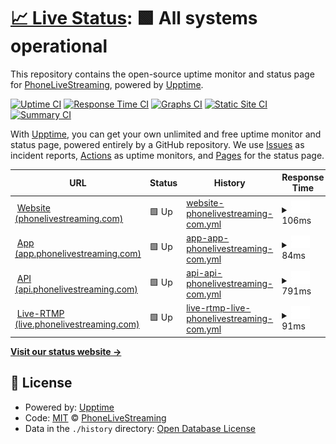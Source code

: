 # [📈 Live Status](https://status.phonelivestreaming.com): <!--live status--> **🟩 All systems operational**

This repository contains the open-source uptime monitor and status page for [PhoneLiveStreaming](https://PhoneLiveStreaming.com), powered by [Upptime](https://github.com/upptime/upptime).

[![Uptime CI](https://github.com/phonelivestreaming/status/workflows/Uptime%20CI/badge.svg)](https://github.com/phonelivestreaming/status/actions?query=workflow%3A%22Uptime+CI%22)
[![Response Time CI](https://github.com/phonelivestreaming/status/workflows/Response%20Time%20CI/badge.svg)](https://github.com/phonelivestreaming/status/actions?query=workflow%3A%22Response+Time+CI%22)
[![Graphs CI](https://github.com/phonelivestreaming/status/workflows/Graphs%20CI/badge.svg)](https://github.com/phonelivestreaming/status/actions?query=workflow%3A%22Graphs+CI%22)
[![Static Site CI](https://github.com/phonelivestreaming/status/workflows/Static%20Site%20CI/badge.svg)](https://github.com/phonelivestreaming/status/actions?query=workflow%3A%22Static+Site+CI%22)
[![Summary CI](https://github.com/phonelivestreaming/status/workflows/Summary%20CI/badge.svg)](https://github.com/phonelivestreaming/status/actions?query=workflow%3A%22Summary+CI%22)

With [Upptime](https://upptime.js.org), you can get your own unlimited and free uptime monitor and status page, powered entirely by a GitHub repository. We use [Issues](https://github.com/phonelivestreaming/status/issues) as incident reports, [Actions](https://github.com/phonelivestreaming/status/actions) as uptime monitors, and [Pages](https://status.phonelivestreaming.com) for the status page.

<!--start: status pages-->
<!-- This summary is generated by Upptime (https://github.com/upptime/upptime) -->
<!-- Do not edit this manually, your changes will be overwritten -->
<!-- prettier-ignore -->
| URL | Status | History | Response Time | Uptime |
| --- | ------ | ------- | ------------- | ------ |
| <img alt="" src="https://phonelivestreaming.com/logo/icon.png" height="13"> [Website (phonelivestreaming.com)](https://phonelivestreaming.com) | 🟩 Up | [website-phonelivestreaming-com.yml](https://github.com/phonelivestreaming/status/commits/HEAD/history/website-phonelivestreaming-com.yml) | <details><summary><img alt="Response time graph" src="./graphs/website-phonelivestreaming-com/response-time-week.png" height="20"> 106ms</summary><br><a href="https://status.phonelivestreaming.com/history/website-phonelivestreaming-com"><img alt="Response time 106" src="https://img.shields.io/endpoint?url=https%3A%2F%2Fraw.githubusercontent.com%2Fphonelivestreaming%2Fstatus%2FHEAD%2Fapi%2Fwebsite-phonelivestreaming-com%2Fresponse-time.json"></a><br><a href="https://status.phonelivestreaming.com/history/website-phonelivestreaming-com"><img alt="24-hour response time 106" src="https://img.shields.io/endpoint?url=https%3A%2F%2Fraw.githubusercontent.com%2Fphonelivestreaming%2Fstatus%2FHEAD%2Fapi%2Fwebsite-phonelivestreaming-com%2Fresponse-time-day.json"></a><br><a href="https://status.phonelivestreaming.com/history/website-phonelivestreaming-com"><img alt="7-day response time 106" src="https://img.shields.io/endpoint?url=https%3A%2F%2Fraw.githubusercontent.com%2Fphonelivestreaming%2Fstatus%2FHEAD%2Fapi%2Fwebsite-phonelivestreaming-com%2Fresponse-time-week.json"></a><br><a href="https://status.phonelivestreaming.com/history/website-phonelivestreaming-com"><img alt="30-day response time 106" src="https://img.shields.io/endpoint?url=https%3A%2F%2Fraw.githubusercontent.com%2Fphonelivestreaming%2Fstatus%2FHEAD%2Fapi%2Fwebsite-phonelivestreaming-com%2Fresponse-time-month.json"></a><br><a href="https://status.phonelivestreaming.com/history/website-phonelivestreaming-com"><img alt="1-year response time 106" src="https://img.shields.io/endpoint?url=https%3A%2F%2Fraw.githubusercontent.com%2Fphonelivestreaming%2Fstatus%2FHEAD%2Fapi%2Fwebsite-phonelivestreaming-com%2Fresponse-time-year.json"></a></details> | <details><summary><a href="https://status.phonelivestreaming.com/history/website-phonelivestreaming-com">100.00%</a></summary><a href="https://status.phonelivestreaming.com/history/website-phonelivestreaming-com"><img alt="All-time uptime 100.00%" src="https://img.shields.io/endpoint?url=https%3A%2F%2Fraw.githubusercontent.com%2Fphonelivestreaming%2Fstatus%2FHEAD%2Fapi%2Fwebsite-phonelivestreaming-com%2Fuptime.json"></a><br><a href="https://status.phonelivestreaming.com/history/website-phonelivestreaming-com"><img alt="24-hour uptime 100.00%" src="https://img.shields.io/endpoint?url=https%3A%2F%2Fraw.githubusercontent.com%2Fphonelivestreaming%2Fstatus%2FHEAD%2Fapi%2Fwebsite-phonelivestreaming-com%2Fuptime-day.json"></a><br><a href="https://status.phonelivestreaming.com/history/website-phonelivestreaming-com"><img alt="7-day uptime 100.00%" src="https://img.shields.io/endpoint?url=https%3A%2F%2Fraw.githubusercontent.com%2Fphonelivestreaming%2Fstatus%2FHEAD%2Fapi%2Fwebsite-phonelivestreaming-com%2Fuptime-week.json"></a><br><a href="https://status.phonelivestreaming.com/history/website-phonelivestreaming-com"><img alt="30-day uptime 100.00%" src="https://img.shields.io/endpoint?url=https%3A%2F%2Fraw.githubusercontent.com%2Fphonelivestreaming%2Fstatus%2FHEAD%2Fapi%2Fwebsite-phonelivestreaming-com%2Fuptime-month.json"></a><br><a href="https://status.phonelivestreaming.com/history/website-phonelivestreaming-com"><img alt="1-year uptime 100.00%" src="https://img.shields.io/endpoint?url=https%3A%2F%2Fraw.githubusercontent.com%2Fphonelivestreaming%2Fstatus%2FHEAD%2Fapi%2Fwebsite-phonelivestreaming-com%2Fuptime-year.json"></a></details>
| <img alt="" src="https://phonelivestreaming.com/logo/icon.png" height="13"> [App (app.phonelivestreaming.com)](https://app.phonelivestreaming.com) | 🟩 Up | [app-app-phonelivestreaming-com.yml](https://github.com/phonelivestreaming/status/commits/HEAD/history/app-app-phonelivestreaming-com.yml) | <details><summary><img alt="Response time graph" src="./graphs/app-app-phonelivestreaming-com/response-time-week.png" height="20"> 84ms</summary><br><a href="https://status.phonelivestreaming.com/history/app-app-phonelivestreaming-com"><img alt="Response time 84" src="https://img.shields.io/endpoint?url=https%3A%2F%2Fraw.githubusercontent.com%2Fphonelivestreaming%2Fstatus%2FHEAD%2Fapi%2Fapp-app-phonelivestreaming-com%2Fresponse-time.json"></a><br><a href="https://status.phonelivestreaming.com/history/app-app-phonelivestreaming-com"><img alt="24-hour response time 84" src="https://img.shields.io/endpoint?url=https%3A%2F%2Fraw.githubusercontent.com%2Fphonelivestreaming%2Fstatus%2FHEAD%2Fapi%2Fapp-app-phonelivestreaming-com%2Fresponse-time-day.json"></a><br><a href="https://status.phonelivestreaming.com/history/app-app-phonelivestreaming-com"><img alt="7-day response time 84" src="https://img.shields.io/endpoint?url=https%3A%2F%2Fraw.githubusercontent.com%2Fphonelivestreaming%2Fstatus%2FHEAD%2Fapi%2Fapp-app-phonelivestreaming-com%2Fresponse-time-week.json"></a><br><a href="https://status.phonelivestreaming.com/history/app-app-phonelivestreaming-com"><img alt="30-day response time 84" src="https://img.shields.io/endpoint?url=https%3A%2F%2Fraw.githubusercontent.com%2Fphonelivestreaming%2Fstatus%2FHEAD%2Fapi%2Fapp-app-phonelivestreaming-com%2Fresponse-time-month.json"></a><br><a href="https://status.phonelivestreaming.com/history/app-app-phonelivestreaming-com"><img alt="1-year response time 84" src="https://img.shields.io/endpoint?url=https%3A%2F%2Fraw.githubusercontent.com%2Fphonelivestreaming%2Fstatus%2FHEAD%2Fapi%2Fapp-app-phonelivestreaming-com%2Fresponse-time-year.json"></a></details> | <details><summary><a href="https://status.phonelivestreaming.com/history/app-app-phonelivestreaming-com">100.00%</a></summary><a href="https://status.phonelivestreaming.com/history/app-app-phonelivestreaming-com"><img alt="All-time uptime 100.00%" src="https://img.shields.io/endpoint?url=https%3A%2F%2Fraw.githubusercontent.com%2Fphonelivestreaming%2Fstatus%2FHEAD%2Fapi%2Fapp-app-phonelivestreaming-com%2Fuptime.json"></a><br><a href="https://status.phonelivestreaming.com/history/app-app-phonelivestreaming-com"><img alt="24-hour uptime 100.00%" src="https://img.shields.io/endpoint?url=https%3A%2F%2Fraw.githubusercontent.com%2Fphonelivestreaming%2Fstatus%2FHEAD%2Fapi%2Fapp-app-phonelivestreaming-com%2Fuptime-day.json"></a><br><a href="https://status.phonelivestreaming.com/history/app-app-phonelivestreaming-com"><img alt="7-day uptime 100.00%" src="https://img.shields.io/endpoint?url=https%3A%2F%2Fraw.githubusercontent.com%2Fphonelivestreaming%2Fstatus%2FHEAD%2Fapi%2Fapp-app-phonelivestreaming-com%2Fuptime-week.json"></a><br><a href="https://status.phonelivestreaming.com/history/app-app-phonelivestreaming-com"><img alt="30-day uptime 100.00%" src="https://img.shields.io/endpoint?url=https%3A%2F%2Fraw.githubusercontent.com%2Fphonelivestreaming%2Fstatus%2FHEAD%2Fapi%2Fapp-app-phonelivestreaming-com%2Fuptime-month.json"></a><br><a href="https://status.phonelivestreaming.com/history/app-app-phonelivestreaming-com"><img alt="1-year uptime 100.00%" src="https://img.shields.io/endpoint?url=https%3A%2F%2Fraw.githubusercontent.com%2Fphonelivestreaming%2Fstatus%2FHEAD%2Fapi%2Fapp-app-phonelivestreaming-com%2Fuptime-year.json"></a></details>
| <img alt="" src="https://phonelivestreaming.com/logo/icon.png" height="13"> [API (api.phonelivestreaming.com)](https://api.phonelivestreaming.com/test/grafana/synthetic/monitoring) | 🟩 Up | [api-api-phonelivestreaming-com.yml](https://github.com/phonelivestreaming/status/commits/HEAD/history/api-api-phonelivestreaming-com.yml) | <details><summary><img alt="Response time graph" src="./graphs/api-api-phonelivestreaming-com/response-time-week.png" height="20"> 791ms</summary><br><a href="https://status.phonelivestreaming.com/history/api-api-phonelivestreaming-com"><img alt="Response time 791" src="https://img.shields.io/endpoint?url=https%3A%2F%2Fraw.githubusercontent.com%2Fphonelivestreaming%2Fstatus%2FHEAD%2Fapi%2Fapi-api-phonelivestreaming-com%2Fresponse-time.json"></a><br><a href="https://status.phonelivestreaming.com/history/api-api-phonelivestreaming-com"><img alt="24-hour response time 791" src="https://img.shields.io/endpoint?url=https%3A%2F%2Fraw.githubusercontent.com%2Fphonelivestreaming%2Fstatus%2FHEAD%2Fapi%2Fapi-api-phonelivestreaming-com%2Fresponse-time-day.json"></a><br><a href="https://status.phonelivestreaming.com/history/api-api-phonelivestreaming-com"><img alt="7-day response time 791" src="https://img.shields.io/endpoint?url=https%3A%2F%2Fraw.githubusercontent.com%2Fphonelivestreaming%2Fstatus%2FHEAD%2Fapi%2Fapi-api-phonelivestreaming-com%2Fresponse-time-week.json"></a><br><a href="https://status.phonelivestreaming.com/history/api-api-phonelivestreaming-com"><img alt="30-day response time 791" src="https://img.shields.io/endpoint?url=https%3A%2F%2Fraw.githubusercontent.com%2Fphonelivestreaming%2Fstatus%2FHEAD%2Fapi%2Fapi-api-phonelivestreaming-com%2Fresponse-time-month.json"></a><br><a href="https://status.phonelivestreaming.com/history/api-api-phonelivestreaming-com"><img alt="1-year response time 791" src="https://img.shields.io/endpoint?url=https%3A%2F%2Fraw.githubusercontent.com%2Fphonelivestreaming%2Fstatus%2FHEAD%2Fapi%2Fapi-api-phonelivestreaming-com%2Fresponse-time-year.json"></a></details> | <details><summary><a href="https://status.phonelivestreaming.com/history/api-api-phonelivestreaming-com">100.00%</a></summary><a href="https://status.phonelivestreaming.com/history/api-api-phonelivestreaming-com"><img alt="All-time uptime 100.00%" src="https://img.shields.io/endpoint?url=https%3A%2F%2Fraw.githubusercontent.com%2Fphonelivestreaming%2Fstatus%2FHEAD%2Fapi%2Fapi-api-phonelivestreaming-com%2Fuptime.json"></a><br><a href="https://status.phonelivestreaming.com/history/api-api-phonelivestreaming-com"><img alt="24-hour uptime 100.00%" src="https://img.shields.io/endpoint?url=https%3A%2F%2Fraw.githubusercontent.com%2Fphonelivestreaming%2Fstatus%2FHEAD%2Fapi%2Fapi-api-phonelivestreaming-com%2Fuptime-day.json"></a><br><a href="https://status.phonelivestreaming.com/history/api-api-phonelivestreaming-com"><img alt="7-day uptime 100.00%" src="https://img.shields.io/endpoint?url=https%3A%2F%2Fraw.githubusercontent.com%2Fphonelivestreaming%2Fstatus%2FHEAD%2Fapi%2Fapi-api-phonelivestreaming-com%2Fuptime-week.json"></a><br><a href="https://status.phonelivestreaming.com/history/api-api-phonelivestreaming-com"><img alt="30-day uptime 100.00%" src="https://img.shields.io/endpoint?url=https%3A%2F%2Fraw.githubusercontent.com%2Fphonelivestreaming%2Fstatus%2FHEAD%2Fapi%2Fapi-api-phonelivestreaming-com%2Fuptime-month.json"></a><br><a href="https://status.phonelivestreaming.com/history/api-api-phonelivestreaming-com"><img alt="1-year uptime 100.00%" src="https://img.shields.io/endpoint?url=https%3A%2F%2Fraw.githubusercontent.com%2Fphonelivestreaming%2Fstatus%2FHEAD%2Fapi%2Fapi-api-phonelivestreaming-com%2Fuptime-year.json"></a></details>
| <img alt="" src="https://phonelivestreaming.com/logo/icon.png" height="13"> [Live-RTMP (live.phonelivestreaming.com)](live.phonelivestreaming.com) | 🟩 Up | [live-rtmp-live-phonelivestreaming-com.yml](https://github.com/phonelivestreaming/status/commits/HEAD/history/live-rtmp-live-phonelivestreaming-com.yml) | <details><summary><img alt="Response time graph" src="./graphs/live-rtmp-live-phonelivestreaming-com/response-time-week.png" height="20"> 91ms</summary><br><a href="https://status.phonelivestreaming.com/history/live-rtmp-live-phonelivestreaming-com"><img alt="Response time 91" src="https://img.shields.io/endpoint?url=https%3A%2F%2Fraw.githubusercontent.com%2Fphonelivestreaming%2Fstatus%2FHEAD%2Fapi%2Flive-rtmp-live-phonelivestreaming-com%2Fresponse-time.json"></a><br><a href="https://status.phonelivestreaming.com/history/live-rtmp-live-phonelivestreaming-com"><img alt="24-hour response time 91" src="https://img.shields.io/endpoint?url=https%3A%2F%2Fraw.githubusercontent.com%2Fphonelivestreaming%2Fstatus%2FHEAD%2Fapi%2Flive-rtmp-live-phonelivestreaming-com%2Fresponse-time-day.json"></a><br><a href="https://status.phonelivestreaming.com/history/live-rtmp-live-phonelivestreaming-com"><img alt="7-day response time 91" src="https://img.shields.io/endpoint?url=https%3A%2F%2Fraw.githubusercontent.com%2Fphonelivestreaming%2Fstatus%2FHEAD%2Fapi%2Flive-rtmp-live-phonelivestreaming-com%2Fresponse-time-week.json"></a><br><a href="https://status.phonelivestreaming.com/history/live-rtmp-live-phonelivestreaming-com"><img alt="30-day response time 91" src="https://img.shields.io/endpoint?url=https%3A%2F%2Fraw.githubusercontent.com%2Fphonelivestreaming%2Fstatus%2FHEAD%2Fapi%2Flive-rtmp-live-phonelivestreaming-com%2Fresponse-time-month.json"></a><br><a href="https://status.phonelivestreaming.com/history/live-rtmp-live-phonelivestreaming-com"><img alt="1-year response time 91" src="https://img.shields.io/endpoint?url=https%3A%2F%2Fraw.githubusercontent.com%2Fphonelivestreaming%2Fstatus%2FHEAD%2Fapi%2Flive-rtmp-live-phonelivestreaming-com%2Fresponse-time-year.json"></a></details> | <details><summary><a href="https://status.phonelivestreaming.com/history/live-rtmp-live-phonelivestreaming-com">100.00%</a></summary><a href="https://status.phonelivestreaming.com/history/live-rtmp-live-phonelivestreaming-com"><img alt="All-time uptime 100.00%" src="https://img.shields.io/endpoint?url=https%3A%2F%2Fraw.githubusercontent.com%2Fphonelivestreaming%2Fstatus%2FHEAD%2Fapi%2Flive-rtmp-live-phonelivestreaming-com%2Fuptime.json"></a><br><a href="https://status.phonelivestreaming.com/history/live-rtmp-live-phonelivestreaming-com"><img alt="24-hour uptime 100.00%" src="https://img.shields.io/endpoint?url=https%3A%2F%2Fraw.githubusercontent.com%2Fphonelivestreaming%2Fstatus%2FHEAD%2Fapi%2Flive-rtmp-live-phonelivestreaming-com%2Fuptime-day.json"></a><br><a href="https://status.phonelivestreaming.com/history/live-rtmp-live-phonelivestreaming-com"><img alt="7-day uptime 100.00%" src="https://img.shields.io/endpoint?url=https%3A%2F%2Fraw.githubusercontent.com%2Fphonelivestreaming%2Fstatus%2FHEAD%2Fapi%2Flive-rtmp-live-phonelivestreaming-com%2Fuptime-week.json"></a><br><a href="https://status.phonelivestreaming.com/history/live-rtmp-live-phonelivestreaming-com"><img alt="30-day uptime 100.00%" src="https://img.shields.io/endpoint?url=https%3A%2F%2Fraw.githubusercontent.com%2Fphonelivestreaming%2Fstatus%2FHEAD%2Fapi%2Flive-rtmp-live-phonelivestreaming-com%2Fuptime-month.json"></a><br><a href="https://status.phonelivestreaming.com/history/live-rtmp-live-phonelivestreaming-com"><img alt="1-year uptime 100.00%" src="https://img.shields.io/endpoint?url=https%3A%2F%2Fraw.githubusercontent.com%2Fphonelivestreaming%2Fstatus%2FHEAD%2Fapi%2Flive-rtmp-live-phonelivestreaming-com%2Fuptime-year.json"></a></details>

<!--end: status pages-->

[**Visit our status website →**](https://status.phonelivestreaming.com)

## 📄 License

- Powered by: [Upptime](https://github.com/upptime/upptime)
- Code: [MIT](./LICENSE) © [PhoneLiveStreaming](https://PhoneLiveStreaming.com)
- Data in the `./history` directory: [Open Database License](https://opendatacommons.org/licenses/odbl/1-0/)
